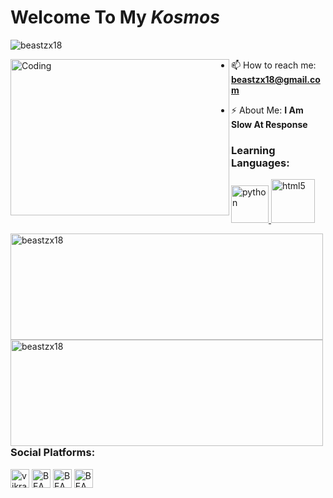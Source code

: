# Welcome To My <i>Kosmos</i> 

<p align="left"> <img src="https://komarev.com/ghpvc/?username=beastzx18&label=Profile%20views&color=00bdff&style=plastic" alt="beastzx18" /></p>

<img align="left" alt="Coding" width="350" height = "250" src="https://i.pinimg.com/originals/45/d1/db/45d1db2f2af39c5c53a43af6ee935079.gif">



- 📫 How to reach me: **beastzx18@gmail.com**

- ⚡ About Me: **I Am Slow At Response**


<h3 align="left">Learning Languages:</h3>

<p align="left">
<a href="https://www.python.org" target="_blank"> <img src="https://i.ibb.co/hsfjtKH/1622523326120.png" alt="python" width="60" height="60"/> </a>
<a href="https://www.w3.org/html/" target="_blank"> <img src="https://i.ibb.co/ZVWP70N/1622523565398.png" alt="html5" width="70" height="70"/> </a> 
</p>

<p><img align="left" width = "500" height = "170" src="https://github-readme-stats.vercel.app/api/top-langs?username=beastzx18&show_icons=true&locale=en&layout=compact" alt="beastzx18"/></p>
<p><img align="left" width = "500" height = "170" src="https://github-readme-stats.vercel.app/api?username=beastzx18&show_icons=true&locale=en" alt="beastzx18"/></p>

<h3 align="left">Social Platforms:</h3>

<p align="left">
<a href="https://twitter.com/vikram_v18" target="blank"><img align="center" src="https://i.ibb.co/JqN2Yb4/1622523750254.png" alt="vikramv18" height="30" width="30" /></a> 
<a href="https://www.instagram.com/beastzx18/" target="blank"><img align="center" src="https://telegra.ph/file/5c69561d92e8bc072cd59.jpg" alt="BEAST" height="30" width="30" /></a>
<a href="https://youtube.com/channel/UCj4VHllQLeQTJ-fpqT1QljQ" target="blank"><img align="center" src="https://telegra.ph/file/40997ce8a1cc371e24767.jpg" alt="BEAST" height="30" width="30" /></a>
<a href="https://beastzx18@gmail.com"target="blank"><img align="center" src="https://telegra.ph/file/96601bf754b54f3bb2ff8.jpg"  alt="BEAST" height="30" width="30" /></a>
</p>


